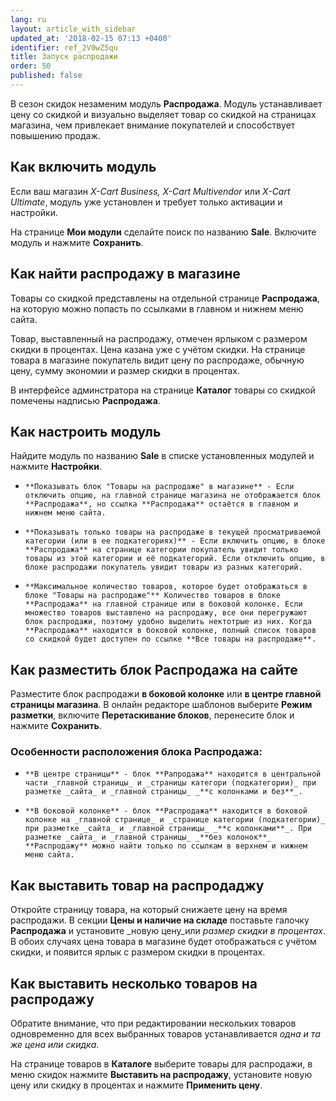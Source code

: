 ```yaml
---
lang: ru
layout: article_with_sidebar
updated_at: '2018-02-15 07:13 +0400'
identifier: ref_2V0wZ5qu
title: Запуск распродажи
order: 50
published: false
---
```

В сезон скидок незаменим модуль **Распродажа**. Модуль устанавливает цену со скидкой и визуально выделяет товар со скидкой на страницах магазина, чем привлекает внимание покупателей и способствует повышению продаж.

## Как включить модуль

Если ваш магазин _X-Cart Business, X-Cart Multivendor_ или _X-Cart Ultimate_, модуль уже установлен и требует только активации и настройки.

На странице **Мои модули** сделайте поиск по названию **Sale**. Включите модуль и нажмите **Сохранить**.

## Как найти распродажу в магазине

Товары со скидкой представлены на отдельной странице **Распродажа**, на которую можно попасть по ссылками в главном и нижнем меню сайта.

Товар, выставленный на распродажу, отмечен ярлыком с размером скидки в процентах. Цена казана уже с учётом скидки. На странице товара в магазине покупатель видит цену по распродаже, обычную цену, сумму экономии и размер скидки в процентах.

В интерфейсе админстратора на странице **Каталог** товары со скидкой помечены надписью **Распродажа**.

## Как настроить модуль

Найдите модуль по названию **Sale** в списке установленных модулей и нажмите **Настройки**.

-     **Показывать блок "Товары на распродаже" в магазине** - Если отключить опцию, на главной странице магазина не отображается блок **Распродажа**, но ссылка **Распродажа** остаётся в главном и нижнем меню сайта.
 
-     **Показывать только товары на распродаже в текущей просматриваемой категории (или в ее подкатегориях)** - Если включить опцию, в блоке **Распродажа** на странице категории покупатель увидит только товары из этой категории и её подкатегорий. Если отключить опцию, в блоке распродажи покупатель увидит товары из разных категорий.
 
-     **Максимальное количество товаров, которое будет отображаться в блоке "Товары на распродаже"** Количество товаров в блоке **Распродажа** на главной странице или в боковой колонке. Если множество товаров выставлено на распродажу, все они перегружают блок распродажи, поэтому удобно выделить нектотрые из них. Когда **Распродажа** находится в боковой колонке, полный список товаров со скидкой будет доступен по ссылке **Все товары на распродаже**.

## Как разместить блок **Распродажа** на сайте

Разместите блок распродажи **в боковой колонке** или **в центре главной страницы магазина**. В онлайн редакторе шаблонов выберите **Режим разметки**, включите  **Перетаскивание блоков**, перенесите блок и нажмите **Сохранить**.

### Особенности расположения блока **Распродажа**:

-     **В центре страницы** - блок **Рапродажа** находится в центральной части _главной страницы_ и _страницы категори (подкатегории)_ при разметке _сайта_ и _главной страницы_ _**с колонками и без**_.
 
-     **В боковой колонке** - блок **Распродажа** находится в боковой колонке на _главной странице_ и _странице категории (подкатегории)_ при разметке _сайта_ и _главной страницы_ _**с колонками**_. При разметке _сайта_ и _главной страницы_ _**без колонок**_ **Распродажу** можно найти только по ссылкам в верхнем и нижнем меню сайта.

## Как выставить товар на распродаджу

Откройте страницу товара, на который снижаете цену на время распродажи. В секции **Цены и наличие на складе** поставьте галочку **Распродажа** и установите _новую цену_или _размер скидки в процентах_. В обоих случаях цена товара в магазине будет отображаться с учётом скидки, и появится ярлык с размером скидки в процентах.

## Как выставить несколько товаров на распродажу

Обратите внимание, что при редактировании нескольких товаров одновременно для всех выбранных товаров устанавливается _одна и та же цена или скидка_.

На странице товаров в **Каталоге** выберите товары для распродажи, в меню скидок нажмите **Выставить на распродажу**, установите новую цену или скидку в процентах и нажмите **Применить цену**. 









